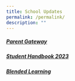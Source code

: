 ```yaml
---
title: School Updates
permalink: /permalink/
description: ""
---
```

##### [Parent Gateway](/permalink/parentgateway)

##### [Student Handbook 2023](https://go.gov.sg/wwwssstudenthandbook2023)

##### [Blended Learning](/permalink/blendedlearning/)